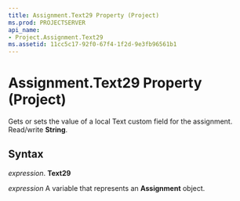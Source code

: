 ```yaml
---
title: Assignment.Text29 Property (Project)
ms.prod: PROJECTSERVER
api_name:
- Project.Assignment.Text29
ms.assetid: 11cc5c17-92f0-67f4-1f2d-9e3fb96561b1
---
```



# Assignment.Text29 Property (Project)

Gets or sets the value of a local Text custom field for the assignment. Read/write  **String**.


## Syntax

 _expression_. **Text29**

 _expression_ A variable that represents an **Assignment** object.



